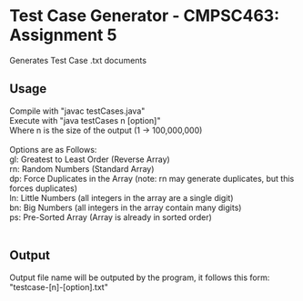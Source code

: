 # Test Case Generator - CMPSC463: Assignment 5
Generates Test Case .txt documents 
## Usage
Compile with "javac testCases.java" </br>
Execute with "java testCases n [option]" </br>
Where n is the size of the output (1 -> 100,000,000) </br> </br>
Options are as Follows: </br> 
   gl: Greatest to Least Order (Reverse Array) </br>
   rn: Random Numbers (Standard Array) </br>
   dp: Force Duplicates in the Array (note: rn may generate duplicates, but this forces duplicates) </br>
   ln: Little Numbers (all integers in the array are a single digit) </br>
   bn: Big Numbers (all integers in the array contain many digits) </br>
   ps: Pre-Sorted Array (Array is already in sorted order) </br> </br>

## Output
Output file name will be outputed by the program, it follows this form: "testcase-[n]-[option].txt"
  
 

